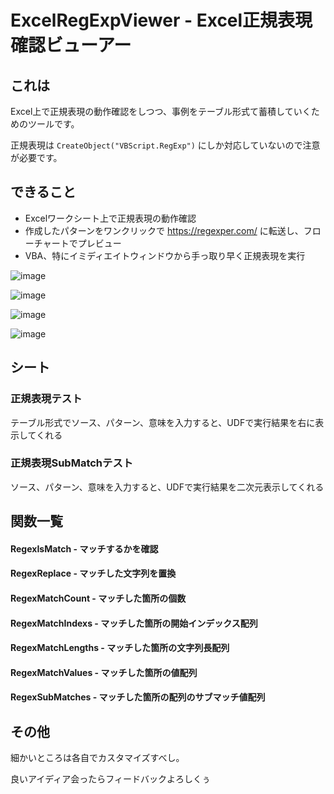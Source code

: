 # ExcelRegExpViewer - Excel正規表現確認ビューアー

## これは

Excel上で正規表現の動作確認をしつつ、事例をテーブル形式て蓄積していくためのツールです。

正規表現は `CreateObject("VBScript.RegExp")` にしか対応していないので注意が必要です。

## できること

* Excelワークシート上で正規表現の動作確認
* 作成したパターンをワンクリックで https://regexper.com/ に転送し、フローチャートでプレビュー
* VBA、特にイミディエイトウィンドウから手っ取り早く正規表現を実行

![image](https://user-images.githubusercontent.com/55196383/93624710-ba025f00-fa1b-11ea-80a2-f9de16690859.png)

![image](https://user-images.githubusercontent.com/55196383/93624577-8b848400-fa1b-11ea-9099-c7430d099133.png)

![image](https://user-images.githubusercontent.com/55196383/93623168-40697180-fa19-11ea-9c5b-30bbfb75b755.png)

![image](https://user-images.githubusercontent.com/55196383/93623410-aa821680-fa19-11ea-9918-9d0b82c4ffb4.png)

## シート

### 正規表現テスト

テーブル形式でソース、パターン、意味を入力すると、UDFで実行結果を右に表示してくれる

### 正規表現SubMatchテスト

ソース、パターン、意味を入力すると、UDFで実行結果を二次元表示してくれる

## 関数一覧

#### RegexIsMatch - マッチするかを確認

#### RegexReplace - マッチした文字列を置換

#### RegexMatchCount - マッチした箇所の個数

#### RegexMatchIndexs - マッチした箇所の開始インデックス配列

#### RegexMatchLengths - マッチした箇所の文字列長配列

#### RegexMatchValues - マッチした箇所の値配列

#### RegexSubMatches - マッチした箇所の配列のサブマッチ値配列

## その他

細かいところは各自でカスタマイズすべし。

良いアイディア会ったらフィードバックよろしくぅ
